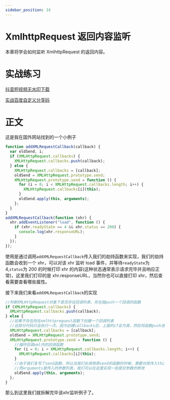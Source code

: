 ```yaml
---
sidebar_position: 14
---
```


# XmlhttpRequest 返回内容监听

本章将学会如何监听 XmlhttpRequest 的返回内容。

# 实战练习

[抖音短视频无水印下载](/docs/practice/抖音短视频无水印下载/)

[实战百度自定义分享码](/docs/practice/实战百度自定义分享码/)

# 正文

这是我在国外网站找到的一个小例子

```js
function addXMLRequestCallback(callback) {
  var oldSend, i;
  if (XMLHttpRequest.callbacks) {
    XMLHttpRequest.callbacks.push(callback);
  } else {
    XMLHttpRequest.callbacks = [callback];
    oldSend = XMLHttpRequest.prototype.send;
    XMLHttpRequest.prototype.send = function () {
      for (i = 0; i < XMLHttpRequest.callbacks.length; i++) {
        XMLHttpRequest.callbacks[i](this);
      }
      oldSend.apply(this, arguments);
    };
  }
}
addXMLRequestCallback(function (xhr) {
  xhr.addEventListener("load", function () {
    if (xhr.readyState == 4 && xhr.status == 200) {
      console.log(xhr.responseURL);
    }
  });
});
```

使用是通过调用`addXMLRequestCallback`传入我们的劫持函数来实现，我们的劫持函数会收到一个 xhr，可以对该 xhr 监听 load 事件，并等待`readyState`为 4,`status`为 200 的时候打印 xhr 的内容(这种状态通常表示请求完毕并且响应正常)，这里我们打印的是 xhr.responseURL，当然你也可以直接打印 xhr，然后查看需要查看哪些属性。

接下来我们来看`addXMLRequestCallback`的实现

```js
//判断XMLHttpRequest对象下是否存在回调列表，存在就push一个回调的函数
if (XMLHttpRequest.callbacks) {
  XMLHttpRequest.callbacks.push(callback);
} else {
  //如果不存在则在xmlhttprequest函数下创建一个回调列表
  //这部分代码只会执行一次，因为创建callbacks后，上面的if会为真，然后将函数push进callbacks。
  XMLHttpRequest.callbacks = [callback];
  oldSend = XMLHttpRequest.prototype.send;
  XMLHttpRequest.prototype.send = function () {
    //循环回调xml内的回调函数
    for (i = 0; i < XMLHttpRequest.callbacks.length; i++) {
      XMLHttpRequest.callbacks[i](this);
    }
    //由于我们复写了send函数，所以当我们在调用原send的函数的时候，需要对其传入this引用
    //而arguments是传入的参数列表，我们可以在这里实现一些提交参数的修改
    oldSend.apply(this, arguments);
  };
}
```

那么到这里我们就拆解完毕该xhr监听例子了。
